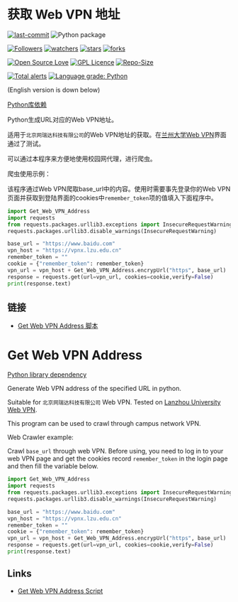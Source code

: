 # 获取 Web VPN 地址

[![last-commit](https://img.shields.io/github/last-commit/HollowMan6/Get-Web-VPN-Address)](../../graphs/commit-activity)
![Python package](https://github.com/HollowMan6/Get-Web-VPN-Address/workflows/Python%20package/badge.svg)

[![Followers](https://img.shields.io/github/followers/HollowMan6?style=social)](https://github.com/HollowMan6?tab=followers)
[![watchers](https://img.shields.io/github/watchers/HollowMan6/Get-Web-VPN-Address?style=social)](../../watchers)
[![stars](https://img.shields.io/github/stars/HollowMan6/Get-Web-VPN-Address?style=social)](../../stargazers)
[![forks](https://img.shields.io/github/forks/HollowMan6/Get-Web-VPN-Address?style=social)](../../network/members)

[![Open Source Love](https://img.shields.io/badge/-%E2%9D%A4%20Open%20Source-Green?style=flat-square&logo=Github&logoColor=white&link=https://hollowman6.github.io/fund.html)](https://hollowman6.github.io/fund.html)
[![GPL Licence](https://img.shields.io/badge/license-GPL-blue)](https://opensource.org/licenses/GPL-3.0/)
[![Repo-Size](https://img.shields.io/github/repo-size/HollowMan6/Get-Web-VPN-Address.svg)](../../archive/master.zip)

[![Total alerts](https://img.shields.io/lgtm/alerts/g/HollowMan6/Get-Web-VPN-Address.svg?logo=lgtm&logoWidth=18)](https://lgtm.com/projects/g/HollowMan6/Get-Web-VPN-Address/alerts/)
[![Language grade: Python](https://img.shields.io/lgtm/grade/python/g/HollowMan6/Get-Web-VPN-Address.svg?logo=lgtm&logoWidth=18)](https://lgtm.com/projects/g/HollowMan6/Get-Web-VPN-Address/context:python)

(English version is down below)

[Python库依赖](../../network/dependencies)

Python生成URL对应的Web VPN地址。

适用于`北京网瑞达科技有限公司`的Web VPN地址的获取。在[兰州大学Web VPN](https://vpnx.lzu.edu.cn/)界面通过了测试。

可以通过本程序来方便地使用校园网代理，进行爬虫。

爬虫使用示例：

该程序通过Web VPN爬取base_url中的内容。使用时需要事先登录你的Web VPN页面并获取到登陆界面的cookies中`remember_token`项的值填入下面程序中。

```python
import Get_Web_VPN_Address
import requests
from requests.packages.urllib3.exceptions import InsecureRequestWarning
requests.packages.urllib3.disable_warnings(InsecureRequestWarning)

base_url = "https://www.baidu.com"
vpn_host = "https://vpnx.lzu.edu.cn"
remember_token = ""
cookie = {"remember_token": remember_token}
vpn_url = vpn_host + Get_Web_VPN_Address.encrypUrl("https", base_url)
response = requests.get(url=vpn_url, cookies=cookie,verify=False)
print(response.text)

```

## 链接

* [Get Web VPN Address 脚本](Get_Web_VPN_Address.py)

# Get Web VPN Address

[Python library dependency](../../network/dependencies)

Generate Web VPN address of the specified URL in python.

Suitable for `北京网瑞达科技有限公司` Web VPN. Tested on [Lanzhou University Web VPN](https://vpnx.lzu.edu.cn/).

This program can be used to crawl through campus network VPN.

Web Crawler example:

Crawl `base_url` through web VPN. Before using, you need to log in to your web VPN page and get the cookies record `remember_token` in the login page and then fill the variable below.

```python
import Get_Web_VPN_Address
import requests
from requests.packages.urllib3.exceptions import InsecureRequestWarning
requests.packages.urllib3.disable_warnings(InsecureRequestWarning)

base_url = "https://www.baidu.com"
vpn_host = "https://vpnx.lzu.edu.cn"
remember_token = ""
cookie = {"remember_token": remember_token}
vpn_url = vpn_host + Get_Web_VPN_Address.encrypUrl("https", base_url)
response = requests.get(url=vpn_url, cookies=cookie,verify=False)
print(response.text)

```

## Links

* [Get Web VPN Address Script](Get_Web_VPN_Address.py)
